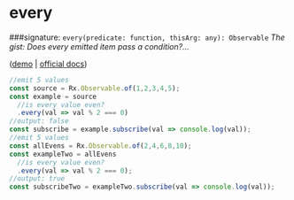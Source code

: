 # every
###signature: `every(predicate: function, thisArg: any): Observable`
*The gist: Does every emitted item pass a condition?...*

([demo](http://jsbin.com/mafacebuwu/1/edit?js,console) | [official docs](http://reactivex.io/rxjs/class/es6/Observable.js~Observable.html#instance-method-every))
```js
//emit 5 values
const source = Rx.Observable.of(1,2,3,4,5);
const example = source
  //is every value even?
  .every(val => val % 2 === 0)
//output: false
const subscribe = example.subscribe(val => console.log(val));
//emit 5 values
const allEvens = Rx.Observable.of(2,4,6,8,10);
const exampleTwo = allEvens
  //is every value even?
  .every(val => val % 2 === 0);
//output: true
const subscribeTwo = exampleTwo.subscribe(val => console.log(val));
```